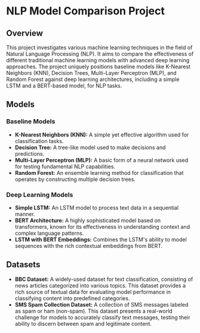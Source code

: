 # NLP Model Comparison Project

## Overview

This project investigates various machine learning techniques in the field of Natural Language Processing (NLP). It aims to compare the effectiveness of different traditional machine learning models with advanced deep learning approaches. The project uniquely positions baseline models like K-Nearest Neighbors (KNN), Decision Trees, Multi-Layer Perceptron (MLP), and Random Forest against deep learning architectures, including a simple LSTM and a BERT-based model, for NLP tasks.

## Models

### Baseline Models
- **K-Nearest Neighbors (KNN):** A simple yet effective algorithm used for classification tasks.
- **Decision Tree:** A tree-like model used to make decisions and predictions.
- **Multi-Layer Perceptron (MLP):** A basic form of a neural network used for testing fundamental NLP capabilities.
- **Random Forest:** An ensemble learning method for classification that operates by constructing multiple decision trees.

### Deep Learning Models
- **Simple LSTM:** An LSTM model to process text data in a sequential manner.
- **BERT Architecture:** A highly sophisticated model based on transformers, known for its effectiveness in understanding context and complex language patterns.
- **LSTM with BERT Embeddings:** Combines the LSTM's ability to model sequences with the rich contextual embeddings from BERT.

## Datasets

- **BBC Dataset:** A widely-used dataset for text classification, consisting of news articles categorized into various topics. This dataset provides a rich source of textual data for evaluating model performance in classifying content into predefined categories.
- **SMS Spam Collection Dataset:** A collection of SMS messages labeled as spam or ham (non-spam). This dataset presents a real-world challenge for models to accurately classify text messages, testing their ability to discern between spam and legitimate content.
